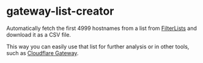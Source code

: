 # gateway-list-creator

Automatically fetch the first 4999 hostnames from a list from [FilterLists](https://filterlists.com/) and download it as a CSV file.

This way you can easily use that list for further analysis or in other tools, such as [Cloudflare Gateway](https://developers.cloudflare.com/cloudflare-one/policies/filtering/lists/).
